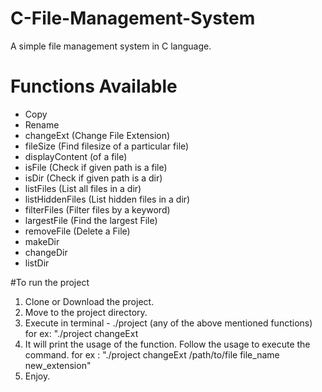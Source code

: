 # C-File-Management-System
A simple file management system in C language.

# Functions Available
- Copy
- Rename
- changeExt (Change File Extension)
- fileSize (Find filesize of a particular file)
- displayContent (of a file)
- isFile (Check if given path is a file)
- isDir (Check if given path is a dir)
- listFiles (List all files in a dir)
- listHiddenFiles (List hidden files in a dir)
- filterFiles (Filter files by a keyword)
- largestFile (Find the largest File)
- removeFile (Delete a File)
- makeDir 
- changeDir
- listDir

#To run the project
1) Clone or Download the project.
2) Move to the project directory.
3) Execute in terminal  -  ./project (any of the above mentioned functions)
    for ex: "./project changeExt
4) It will print the usage of the function. Follow the usage to execute the command.
    for ex : "./project changeExt /path/to/file file_name new_extension"
5) Enjoy.


